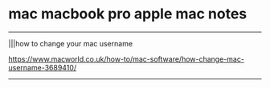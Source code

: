 # mac macbook pro apple mac notes

----
|||how to change your mac username

https://www.macworld.co.uk/how-to/mac-software/how-change-mac-username-3689410/

----